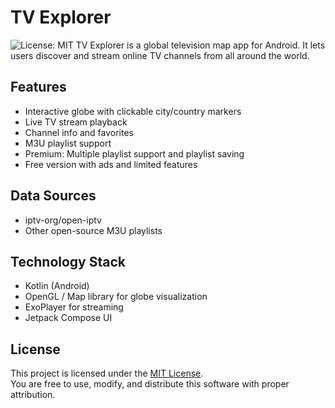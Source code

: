 # TV Explorer
![License: MIT](https://img.shields.io/badge/License-MIT-yellow.svg)
TV Explorer is a global television map app for Android. It lets users discover and stream online TV channels from all around the world.

## Features

- Interactive globe with clickable city/country markers
- Live TV stream playback
- Channel info and favorites
- M3U playlist support
- Premium: Multiple playlist support and playlist saving
- Free version with ads and limited features

## Data Sources

- iptv-org/open-iptv
- Other open-source M3U playlists

## Technology Stack

- Kotlin (Android)
- OpenGL / Map library for globe visualization
- ExoPlayer for streaming
- Jetpack Compose UI

## License

This project is licensed under the [MIT License](https://opensource.org/licenses/MIT).  
You are free to use, modify, and distribute this software with proper attribution.
